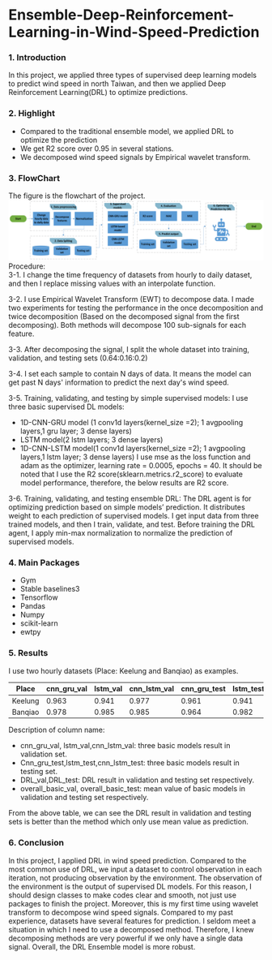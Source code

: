 # Ensemble-Deep-Reinforcement-Learning-in-Wind-Speed-Prediction

### 1. Introduction
In this project, we applied three types of supervised deep learning models to predict wind speed in north Taiwan, and then we applied Deep Reinforcement Learning(DRL) to optimize predictions. 
### 2. Highlight
* Compared to the traditional ensemble model, we applied DRL to optimize the prediction
* We get R2 score over 0.95 in several stations.
* We decomposed wind speed signals by Empirical wavelet transform.
### 3. FlowChart
The figure is the flowchart of the project.  
![FlowChart](https://github.com/a303990366/Ensemble-Deep-Reinforcement-Learning-in-Wind-Speed-Prediction/blob/main/FlowChart.png)
Procedure:   
3-1. I change the time frequency of datasets from hourly to daily dataset, and then I replace missing values with an interpolate function.  

3-2. I use Empirical Wavelet Transform (EWT) to decompose data. I made two experiments for testing the performance in the once decomposition and twice decomposition (Based on the decomposed signal from the first decomposing).  Both methods will decompose 100 sub-signals for each feature.  

3-3. After decomposing the signal, I split the whole dataset into training, validation, and testing sets (0.64:0.16:0.2)  

3-4. I set each sample to contain N days of data. It means the model can get past N days' information to predict the next day's wind speed.  

3-5. Training, validating, and testing by simple supervised models: I use three basic supervised DL models:   

* 1D-CNN-GRU model (1 conv1d layers(kernel_size =2); 1 avgpooling layers,1 gru layer; 3 dense layers)
* LSTM model(2 lstm layers; 3 dense layers) 
* 1D-CNN-LSTM model(1 conv1d layers(kernel_size =2); 1 avgpooling layers,1 lstm layer; 3 dense layers)
I use mse as the loss function and adam as the optimizer, learning rate = 0.0005, epochs = 40. It should be noted that I use the R2 score(sklearn.metrics.r2_score) to evaluate model performance, therefore, the below results are R2 score.

3-6. Training, validating, and testing ensemble DRL:  The DRL agent is for optimizing prediction based on simple models’ prediction. It distributes weight to each prediction of supervised models. I get input data from three trained models, and then I train, validate, and test. Before training the DRL agent, I apply min-max normalization to normalize the prediction of supervised models. 

### 4. Main Packages
* Gym
* Stable baselines3
* Tensorflow
* Pandas
* Numpy
* scikit-learn
* ewtpy
### 5. Results
I use two hourly datasets (Place: Keelung and Banqiao) as examples. 

| Place | cnn_gru_val | lstm_val | cnn_lstm_val | cnn_gru_test | lstm_test | cnn_lstm_test | DRL_val | DRL_test | overall_basic_val | overall_basic_test |
| ---- | ---- | ---- | ---- | ---- | ---- | ---- | ---- | ---- | ---- | ---- |
| Keelung | 0.963 | 0.941 | 0.977 | 0.961 | 0.941 | 0.97 | 0.965 | 0.958 | 0.961 | 0.957 |
| Banqiao | 0.978 | 0.985 | 0.985 | 0.964 | 0.982 | 0.978 | 0.985 | 0.981 | 0.983 | 0.975 |
  
Description of column name:  

* cnn_gru_val, lstm_val,cnn_lstm_val: three basic models result in validation set.  
* Cnn_gru_test,lstm_test,cnn_lstm_test: three basic models result in testing set.   
* DRL_val,DRL_test: DRL result in validation and testing set respectively.  
* overall_basic_val, overall_basic_test: mean value of basic models in validation and testing set respectively.  

From the above table, we can see the DRL result in validation and testing sets is better than the method which only use mean value as prediction. 
### 6. Conclusion 
In this project, I applied DRL in wind speed prediction. Compared to the most common use of DRL, we input a dataset to control observation in each iteration, not producing observation by the environment. The observation of the environment is the output of supervised DL models. For this reason, I should design classes to make codes clear and smooth, not just use packages to finish the project. Moreover, this is my first time using wavelet transform to decompose wind speed signals. Compared to my past experience, datasets have several features for prediction. I seldom meet a situation in which I need to use a decomposed method. Therefore, I knew decomposing methods are very powerful if we only have a single data signal.
Overall, the DRL Ensemble model is more robust.

